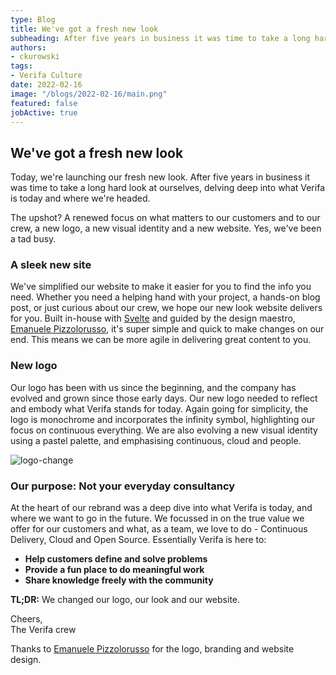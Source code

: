 ```yaml
---
type: Blog
title: We've got a fresh new look
subheading: After five years in business it was time to take a long hard look at ourselves, delving deep into what Verifa is today and where we're headed.
authors:
- ckurowski
tags:
- Verifa Culture
date: 2022-02-16
image: "/blogs/2022-02-16/main.png"
featured: false
jobActive: true
---
```


## We've got a fresh new look

Today, we're launching our fresh new look. After five years in business it was time to take a long hard look at ourselves, delving deep into what Verifa is today and where we're headed.

The upshot? A renewed focus on what matters to our customers and to our crew, a new logo, a new visual identity and a new website. Yes, we've been a tad busy.

### A sleek new site

We've simplified our website to make it easier for you to find the info you need. Whether you need a helping hand with your project, a hands-on blog post, or just curious about our crew, we hope our new look website delivers for you. Built in-house with [Svelte](https://svelte.dev/) and guided by the design maestro, [Emanuele Pizzolorusso](https://pizzolorusso.com/about), it's super simple and quick to make changes on our end. This means we can be more agile in delivering great content to you.

### New logo

Our logo has been with us since the beginning, and the company has evolved and grown since those early days. Our new logo needed to reflect and embody what Verifa stands for today. Again going for simplicity, the logo is monochrome and incorporates the infinity symbol, highlighting our focus on continuous everything. We are also evolving a new visual identity using a pastel palette, and emphasising continuous, cloud and people.

![logo-change](/blogs/2022-02-16/logo-change.png)

### Our purpose: Not your everyday consultancy

At the heart of our rebrand was a deep dive into what Verifa is today, and where we want to go in the future. We focussed in on the true value we offer for our customers and what, as a team, we love to do - Continuous Delivery, Cloud and Open Source.  Essentially Verifa is here to:

- **Help customers define and solve problems**
- **Provide a fun place to do meaningful work**
- **Share knowledge freely with the community**

**TL;DR:** We changed our logo, our look and our website.

Cheers,<br/>
The Verifa crew

Thanks to [Emanuele Pizzolorusso](https://pizzolorusso.com/about) for the logo, branding and website design.
